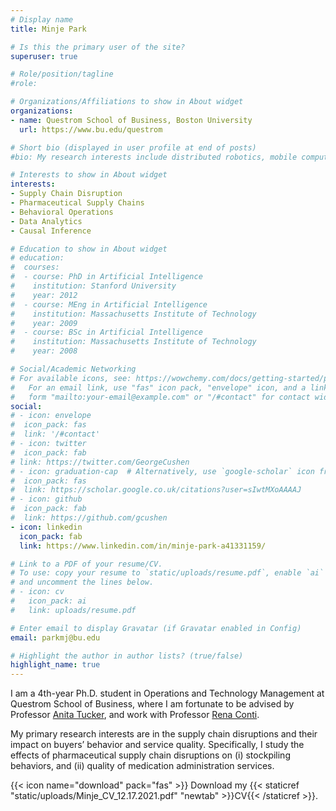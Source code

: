 ```yaml
---
# Display name
title: Minje Park

# Is this the primary user of the site?
superuser: true

# Role/position/tagline
#role: 

# Organizations/Affiliations to show in About widget
organizations:
- name: Questrom School of Business, Boston University
  url: https://www.bu.edu/questrom

# Short bio (displayed in user profile at end of posts)
#bio: My research interests include distributed robotics, mobile computing and programmable matter.

# Interests to show in About widget
interests:
- Supply Chain Disruption
- Pharmaceutical Supply Chains
- Behavioral Operations
- Data Analytics
- Causal Inference

# Education to show in About widget
# education:
#  courses:
#  - course: PhD in Artificial Intelligence
#    institution: Stanford University
#    year: 2012
#  - course: MEng in Artificial Intelligence
#    institution: Massachusetts Institute of Technology
#    year: 2009
#  - course: BSc in Artificial Intelligence
#    institution: Massachusetts Institute of Technology
#    year: 2008

# Social/Academic Networking
# For available icons, see: https://wowchemy.com/docs/getting-started/page-builder/#icons
#   For an email link, use "fas" icon pack, "envelope" icon, and a link in the
#   form "mailto:your-email@example.com" or "/#contact" for contact widget.
social:
# - icon: envelope
#  icon_pack: fas
#  link: '/#contact'
# - icon: twitter
#  icon_pack: fab
# link: https://twitter.com/GeorgeCushen
# - icon: graduation-cap  # Alternatively, use `google-scholar` icon from `ai` icon pack
#  icon_pack: fas
#  link: https://scholar.google.co.uk/citations?user=sIwtMXoAAAAJ
# - icon: github
#  icon_pack: fab
#  link: https://github.com/gcushen
- icon: linkedin
  icon_pack: fab
  link: https://www.linkedin.com/in/minje-park-a41331159/

# Link to a PDF of your resume/CV.
# To use: copy your resume to `static/uploads/resume.pdf`, enable `ai` icons in `params.toml`, 
# and uncomment the lines below.
# - icon: cv
#   icon_pack: ai
#   link: uploads/resume.pdf

# Enter email to display Gravatar (if Gravatar enabled in Config)
email: parkmj@bu.edu

# Highlight the author in author lists? (true/false)
highlight_name: true
---
```

I am a 4th-year Ph.D. student in Operations and Technology Management at Questrom School of Business, where I am fortunate to be advised by Professor [Anita Tucker](https://www.bu.edu/questrom/profile/anita-tucker/), and work with Professor [Rena Conti](https://www.bu.edu/questrom/profile/rena-conti/).

My primary research interests are in the supply chain disruptions and their impact on buyers’ behavior and service quality. Specifically, I study the effects of pharmaceutical supply chain disruptions on (i) stockpiling behaviors, and (ii) quality of medication administration services.

{{< icon name="download" pack="fas" >}} Download my {{< staticref "static/uploads/Minje_CV_12.17.2021.pdf" "newtab" >}}CV{{< /staticref >}}.
